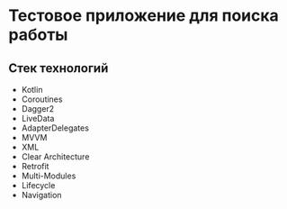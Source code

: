 # Тестовое приложение для поиска работы
## Стек технологий
* Kotlin
* Coroutines
* Dagger2
* LiveData
* AdapterDelegates
* MVVM
* XML
* Clear Architecture
* Retrofit
* Multi-Modules
* Lifecycle
* Navigation
